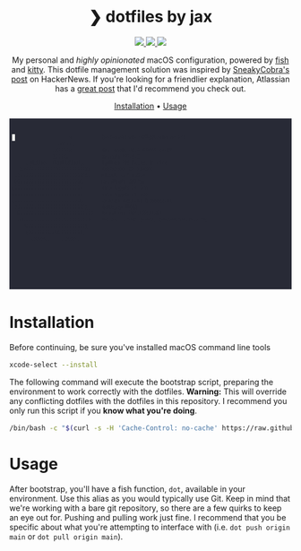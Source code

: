 <h1 align="center">
  <br>
  ❯ dotfiles by jax
  <br>
</h1>

<p align="center">
  <a href="https://github.com/jacksonblankenship/dotfiles/actions/workflows/smoke.yml">
    <img src="https://github.com/jacksonblankenship/dotfiles/actions/workflows/smoke.yml/badge.svg">
  </a>
  <a href="https://github.com/jacksonblankenship/dotfiles/actions/workflows/shellcheck.yml">
    <img src="https://github.com/jacksonblankenship/dotfiles/actions/workflows/shellcheck.yml/badge.svg">
  </a>
  <a href="https://github.com/jacksonblankenship/dotfiles/actions/workflows/fishcheck.yml">
    <img src="https://github.com/jacksonblankenship/dotfiles/actions/workflows/fishcheck.yml/badge.svg">
  </a>
</p>

<p align="center">My personal and <i>highly opinionated</i> macOS configuration, powered by <a href="https://fishshell.com/" target="_blank">fish</a> and <a href="https://sw.kovidgoyal.net/kitty" target="_blank">kitty</a>. This dotfile management solution was inspired by <a href="https://news.ycombinator.com/item?id=11071754" target="_blank">SneakyCobra's post</a> on HackerNews. If you're looking for a friendlier explanation, Atlassian has a <a href="https://www.atlassian.com/git/tutorials/dotfiles" target="_blank">great post</a> that I'd recommend you check out.</p>

<p align="center">
  <a href="#installation">Installation</a> •
  <a href="#usage">Usage</a>
</p>

<p align="center">
  <img src=".github/demo.gif" />
</p>


# Installation

Before continuing, be sure you've installed macOS command line tools

```bash
xcode-select --install
```

The following command will execute the bootstrap script, preparing the environment to work correctly with the dotfiles. **Warning:** This will override any conflicting dotfiles with the dotfiles in this repository. I recommend you only run this script if you **know what you're doing**.

```bash
/bin/bash -c "$(curl -s -H 'Cache-Control: no-cache' https://raw.githubusercontent.com/jacksonblankenship/dotfiles/main/.config/dotfiles/bootstrap.sh)" && exit
```

# Usage

After bootstrap, you'll have a fish function, `dot`, available in your environment. Use this alias as you would typically use Git. Keep in mind that we're working with a bare git repository, so there are a few quirks to keep an eye out for. Pushing and pulling work just fine. I recommend that you be specific about what you're attempting to interface with (i.e. `dot push origin main` or `dot pull origin main`).
